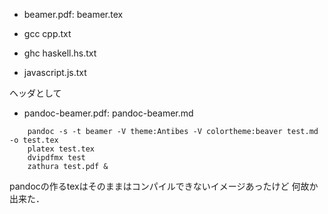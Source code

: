 - beamer.pdf: beamer.tex

- gcc cpp.txt

- ghc haskell.hs.txt

- javascript.js.txt

ヘッダとして

- pandoc-beamer.pdf: pandoc-beamer.md

```make
	pandoc -s -t beamer -V theme:Antibes -V colortheme:beaver test.md -o test.tex
	platex test.tex
	dvipdfmx test
	zathura test.pdf &
```

pandocの作るtexはそのままはコンパイルできないイメージあったけど
何故か出来た．

